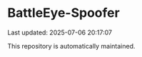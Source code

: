 # BattleEye-Spoofer

Last updated: 2025-07-06 20:17:07

This repository is automatically maintained.
